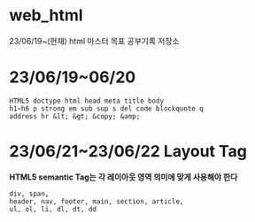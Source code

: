 # web_html
23/06/19~(현재) html 마스터 목표 공부기록 저장소

# 23/06/19~06/20
```
HTML5 doctype html head meta title body
h1~h6 p strong em sub sup s del code blockquote q
address hr &lt; &gt; &copy; &amp;
```

# 23/06/21~23/06/22 Layout Tag
**HTML5 semantic Tag는 각 레이아웃 영역 의미에 맞게 사용해야 한다**
```
div, span,
header, nav, footer, main, section, article,
ul, ol, li, dl, dt, dd
```

